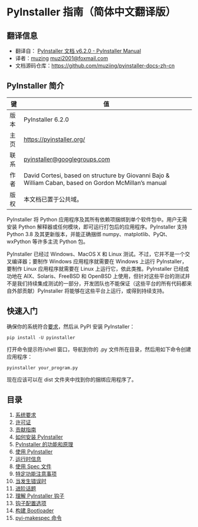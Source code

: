 # PyInstaller 指南（简体中文翻译版）

## 翻译信息

- 翻译自： [PyInstaller 文档 v6.2.0 - PyInstaller Manual](https://pyinstaller.org/en/v6.2.0/index.html)
- 译者：[muzing](https://github.com/muziing) [<muzi2001@foxmail.com>](mailto:muzi2001@foxmail.com)
- 文档源码仓库：<https://github.com/muziing/pyinstaller-docs-zh-cn>

## PyInstaller 简介

| 键   | 值                                                           |
| ---- | ------------------------------------------------------------ |
| 版本 | PyInstaller 6.2.0                                            |
| 主页 | <https://pyinstaller.org/>                                   |
| 联系 | [pyinstaller@googlegroups.com](mailto:pyinstaller@googlegroups.com) |
| 作者 | David Cortesi, based on structure by Giovanni Bajo & William Caban, based on Gordon McMillan’s manual |
| 版权 | 本文档已置于公共域。                                         |

PyInstaller 将 Python 应用程序及其所有依赖项捆绑到单个软件包中。用户无需安装 Python 解释器或任何模块，即可运行打包后的应用程序。PyInstaller 支持 Python 3.8 及其更新版本，并能正确捆绑 numpy、matplotlib、PyQt、wxPython 等许多主流 Python 包。

PyInstaller 已经过 Windows、MacOS X 和 Linux 测试。不过，它并不是一个交叉编译器；要制作 Windows 应用程序就需要在 Windows 上运行 PyInstaller，要制作 Linux 应用程序就需要在 Linux 上运行它，依此类推。PyInstaller 已经成功地在 AIX、Solaris、FreeBSD 和 OpenBSD 上使用，但针对这些平台的测试并不是我们持续集成测试的一部分，开发团队也不能保证（这些平台的所有代码都来自外部贡献）PyInstaller 将能够在这些平台上运行，或得到持续支持。

## 快速入门

确保你的系统符合[要求](./requirements.md#系统要求)，然后从 PyPI 安装 PyInstaller：

```shell
pip install -U pyinstaller
```

打开命令提示符/shell 窗口，导航到你的 .py 文件所在目录，然后用如下命令创建应用程序：

```shell
pyinstaller your_program.py
```

现在应该可以在 dist 文件夹中找到你的捆绑应用程序了。

## 目录

1. [系统要求](requirements.md)
2. [许可证](license.md)
3. [贡献指南](contributing.md)
4. [如何安装 PyInstaller](installation.md)
5. [PyInstaller 的功能和原理](operating-mode.md)
6. [使用 PyInstaller](usage.md)
7. [运行时信息](runtime-information.md)
8. [使用 Spec 文件](spec-files.md)
9. [特定功能注意事项](feature-notes.md)
10. [当发生错误时](when-things-go-wrong.md)
11. [进阶话题](advanced-topics.md)
12. [理解 PyInstaller 钩子](hooks.md)
13. [钩子配置选项](hooks-config.md)
14. [构建 Bootloader](bootloader-building.md)
15. [pyi-makespec 命令](pyi-makespec.md)
